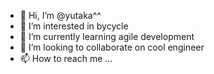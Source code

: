 - 👋 Hi, I’m @yutaka^^
- 👀 I’m interested in bycycle
- 🌱 I’m currently learning agile development
- 💞️ I’m looking to collaborate on cool engineer
- 📫 How to reach me ...

<!---
yutaka0706/yutaka0706 is a ✨ special ✨ repository because its `README.md` (this file) appears on your GitHub profile.
You can click the Preview link to take a look at your changes.
--->
